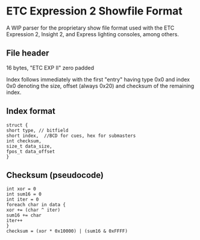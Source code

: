 # ETC Expression 2 Showfile Format
A WIP parser for the proprietary show file format used with the ETC Expression 2, Insight 2, and Express lighting consoles, among others.

## File header

16 bytes, "ETC EXP II" zero padded

Index follows immediately with the first "entry" having type 0x0 and index 0x0 denoting the size, offset (always 0x20) and checksum of the remaining index.

## Index format

```
struct {
short type, // bitfield
short index,  //BCD for cues, hex for submasters
int checksum,
size_t data_size,
fpos_t data_offset
}
```

## Checksum (pseudocode)

```
int xor = 0
int sum16 = 0
int iter = 0
foreach char in data {
xor += (char ^ iter)
sum16 += char
iter++
}
checksum = (xor * 0x10000) | (sum16 & 0xFFFF)
```
